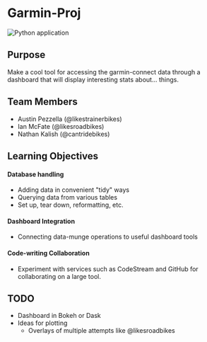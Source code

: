 # Garmin-Proj

![Python application](https://github.com/njkalish/garmin-proj/workflows/Python%20application/badge.svg)
## Purpose
Make a cool tool for accessing the garmin-connect data through a dashboard
that will display interesting stats about... things.

## Team Members
- Austin Pezzella (@likestrainerbikes)
- Ian McFate (@likesroadbikes)
- Nathan Kalish (@cantridebikes)

## Learning Objectives
#### Database handling
- Adding data in convenient "tidy" ways
- Querying data from various tables
- Set up, tear down, reformatting, etc.

#### Dashboard Integration
- Connecting data-munge operations to useful dashboard tools

#### Code-writing Collaboration
- Experiment with services such as CodeStream and GitHub for collaborating
on a large tool. 

## TODO
- Dashboard in Bokeh or Dask
- Ideas for plotting
    - Overlays of multiple attempts like @likesroadbikes
